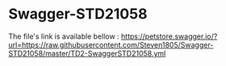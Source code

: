 # Swagger-STD21058

The file's link is available bellow : https://petstore.swagger.io/?url=https://raw.githubusercontent.com/Steven1805/Swagger-STD21058/master/TD2-SwaggerSTD21058.yml
